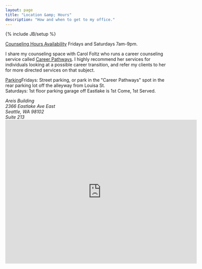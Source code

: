 ```yaml
---
layout: page
title: "Location &amp; Hours"
description: "How and when to get to my office."
---
```

{% include JB/setup %}


<u>Counseling Hours Availability</u> Fridays and Saturdays 7am-9pm.

I share my counseling space with Carol Foltz who runs a career counseling service called <a href="http://seattlecareercounselingcoach.com/"><u>Career Pathways</u></a>. I highly recommend her services for individuals looking at a possible career transition, and refer my clients to her for more directed services on that subject.

<u>Parking</u>Fridays: Street parking, or park in the "Career Pathways" spot in the rear parking lot off the alleyway from Louisa St. <br>
Saturdays: 1st floor parking garage off Eastlake is 1st Come, 1st Served.

<address>
  Areis Building<br />
  2366 Eastlake Ave East<br />
  Seattle, WA 98102<br />
  Suite 213
</address>

<iframe src="https://www.google.com/maps/embed?pb=!1m14!1m8!1m3!1d1344.1026718052367!2d-122.32533462698618!3d47.64157635532868!3m2!1i1024!2i768!4f13.1!3m3!1m2!1s0x549014e1bc0d8075%3A0x8ca39c9b3b16d93c!2s2366+Eastlake+Ave+E%2C+Seattle%2C+WA+98102!5e0!3m2!1sen!2sus!4v1415549344700" width="600" height="450" frameborder="0" style="border:0"></iframe>
